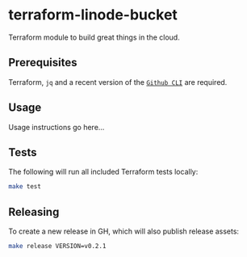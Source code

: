 # terraform-linode-bucket

Terraform module to build great things in the cloud.

## Prerequisites

Terraform, `jq` and a recent version of the [`Github CLI`](https://cli.github.com/) are required.

## Usage

Usage instructions go here...

## Tests

The following will run all included Terraform tests locally:

```sh
make test
```

## Releasing

To create a new release in GH, which will also publish release assets:

```sh
make release VERSION=v0.2.1
```
